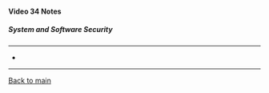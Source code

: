 #### Video 34 Notes

##### System and Software Security
---
- 

---

[Back to main](https://github.com/rot0xd/CBTNuggets/blob/master/CISSP/README.md)

